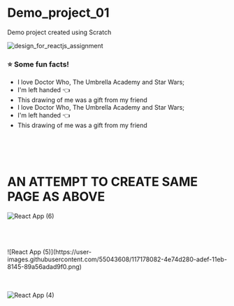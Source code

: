 # Demo_project_01
Demo project created using Scratch

![design_for_reactjs_assignment](https://user-images.githubusercontent.com/55043608/117166761-4c594680-ade4-11eb-8524-2e729deba196.jpg)

### :star: Some fun facts!
- I love Doctor Who, The Umbrella Academy and Star Wars;
 - I'm left handed  :point_left: 
 - This drawing of me was a gift from my friend
- I love Doctor Who, The Umbrella Academy and Star Wars;
 - I'm left handed  :point_left: 
 - This drawing of me was a gift from my friend
<br>
<br>
<br>

# AN ATTEMPT TO CREATE SAME PAGE AS ABOVE 
![React App (6)](https://user-images.githubusercontent.com/55043608/117178933-318ccf00-adf0-11eb-8f9f-16c030a44632.png)






<br>
<br>
<br>
![React App (5)](https://user-images.githubusercontent.com/55043608/117178082-4e74d280-adef-11eb-8145-89a56adad9f0.png)

<br>
<br>
<br>

![React App (4)](https://user-images.githubusercontent.com/55043608/117178120-56cd0d80-adef-11eb-9120-6c74fb64c369.png)


